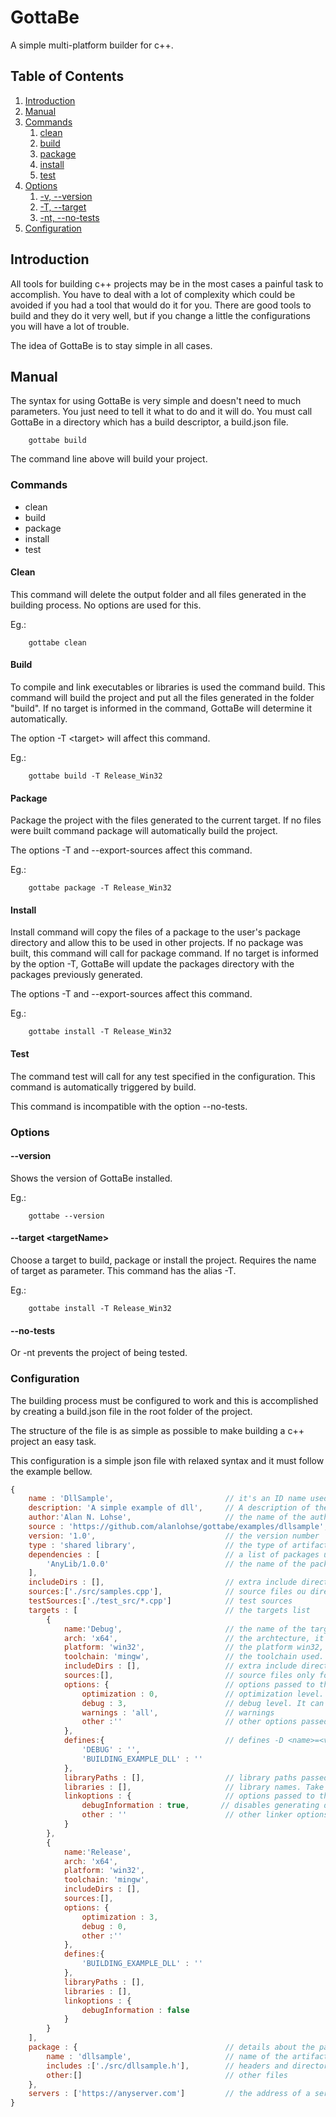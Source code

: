 # GottaBe
A simple multi-platform builder for c++.

## Table of Contents
1. [Introduction](#introduction)
2. [Manual](#manual)
3. [Commands](#commands)
    1. [clean](#clean)
    2. [build](#build)
    3. [package](#package)
    4. [install](#install)
    5. [test](#test)
4. [Options](#options)
    1. [-v, --version](#-version)
    2. [-T, --target](#-target-lt-targetname-gt-)
    4. [-nt, --no-tests](#-no-tests)
5. [Configuration](#configuration)

## Introduction

All tools for building c++ projects may be in the most cases a painful task to accomplish. You have to deal with a lot of complexity which could be avoided if you had a tool that would do it for you.
There are good tools to build and they do it very well, but if you change a little the configurations you will have a lot of trouble.

The idea of GottaBe is to stay simple in all cases.

## Manual

The syntax for using GottaBe is very simple and doesn't need to much parameters. You just need to tell it what to do and it will do. You must call GottaBe in a directory which has a build descriptor, a build.json file.

```
    gottabe build
```
The command line above will build your project.

### Commands

* clean
* build
* package
* install
* test

#### Clean

This command will delete the output folder and all files generated in the building process.
No options are used for this.

Eg.:
```
    gottabe clean
```

#### Build

To compile and link executables or libraries is used the command build. This command will build the project and put all the files generated in the folder "build". If no target is informed in the command, GottaBe will determine it automatically.

The option -T &lt;target&gt; will affect this command.

Eg.:
```
    gottabe build -T Release_Win32
```

#### Package

Package the project with the files generated to the current target. If no files were built command package will automatically build the project.

The options -T and --export-sources affect this command.

Eg.:
```
    gottabe package -T Release_Win32
```

#### Install

Install command will copy the files of a package to the user's package directory and allow this to be used in other projects. If no package was built, this command will call for package command. If no target is informed by the option -T, GottaBe will update the packages directory with the packages previously generated.

The options -T and --export-sources affect this command.

Eg.:
```
    gottabe install -T Release_Win32
```

#### Test

The command test will call for any test specified in the configuration. This command is automatically triggered by build.

This command is incompatible with the option --no-tests.

### Options

#### --version

Shows the version of GottaBe installed.

Eg.:
```
    gottabe --version
```

#### --target &lt;targetName&gt;

Choose a target to build, package or install the project. Requires the name of target as parameter.
This command has the alias -T.

Eg.:
```
    gottabe install -T Release_Win32
```

#### --no-tests

Or -nt prevents the project of being tested.

### Configuration

The building process must be configured to work and this is accomplished by creating a build.json file in the root folder of the project.

The structure of the file is as simple as possible to make building a c++ project an easy task.

This configuration is a simple json file with relaxed syntax and it must follow the example bellow.

``` JavaScript
{
    name : 'DllSample',                         // it's an ID name used to identify the package and the project
    description: 'A simple example of dll',     // A description of the project
    author:'Alan N. Lohse',                     // the name of the author
    source : 'https://github.com/alanlohse/gottabe/examples/dllsample', // the address of the source code repository
    version: '1.0',                             // the version number
    type : 'shared library',                    // the type of artifact generated it can be 'shared library', 'static library' ou 'executable'
    dependencies : [                            // a list of packages used to build
        'AnyLib/1.0.0'                          // the name of the package followed by its version.
    ],
    includeDirs : [],                           // extra include directories
    sources:['./src/samples.cpp'],              // source files ou directories
    testSources:['./test_src/*.cpp']            // test sources
    targets : [                                 // the targets list
        {
            name:'Debug',                       // the name of the target
            arch: 'x64',                        // the archtecture, it can be x32, x64, arm or arm64
            platform: 'win32',                  // the platform win32, linux etc.
            toolchain: 'mingw',                 // the toolchain used. In the current version only mingw and msvc14 are available
            includeDirs : [],                   // extra include directories for this target
            sources:[],                         // source files only for this target
            options: {                          // options passed to the compiler
                optimization : 0,               // optimization level. It can be between 0 and 3
                debug : 3,                      // debug level. It can be between 0 and 3
                warnings : 'all',               // warnings
                other :''                       // other options passed directly to the compiler
            },
            defines:{                           // defines -D <name>=<value>
                'DEBUG' : '',
                'BUILDING_EXAMPLE_DLL' : ''
            },
            libraryPaths : [],                  // library paths passed to the linker. Take care it's not possible to use for dependencies
            libraries : [],                     // library names. Take care because these aren't treated as dependencies
            linkoptions : {                     // options passed to the linker
                debugInformation : true,       // disables generating debug information. Default is true
                other : ''                      // other linker options
            }
        },
        {
            name:'Release',
            arch: 'x64',
            platform: 'win32',
            toolchain: 'mingw',
            includeDirs : [],
            sources:[],
            options: {
                optimization : 3,
                debug : 0,
                other :''
            },
            defines:{
                'BUILDING_EXAMPLE_DLL' : ''
            },
            libraryPaths : [],
            libraries : [],
            linkoptions : {
                debugInformation : false
            }
        }
    ], 
    package : {                                 // details about the package
        name : 'dllsample',                     // name of the artifact
        includes :['./src/dllsample.h'],        // headers and directories to be packaged as include
        other:[]                                // other files
    },
    servers : ['https://anyserver.com']         // the address of a server for searching the packages
}
```

